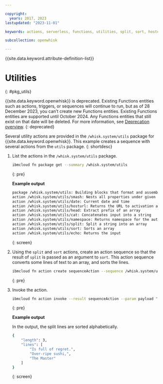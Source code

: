 ```yaml
---

copyright:
  years: 2017, 2023
lastupdated: "2023-11-01"

keywords: actions, serverless, functions, utilities, split, sort, hosturl, date, head, echo, cat, smash

subcollection: openwhisk

---
```


{{site.data.keyword.attribute-definition-list}}


# Utilities
{: #pkg_utils}

{{site.data.keyword.openwhisk}} is deprecated. Existing Functions entities such as actions, triggers, or sequences will continue to run, but as of 28 December 2023, you can’t create new Functions entities. Existing Functions entities are supported until October 2024. Any Functions entities that still exist on that date will be deleted. For more information, see [Deprecation overview](/docs/openwhisk?topic=openwhisk-dep-overview).
{: deprecated}

Several utility actions are provided in the `/whisk.system/utils` package for {{site.data.keyword.openwhisk}}. This example creates a sequence with several actions from the `utils` package.
{: shortdesc}

1. List the actions in the `/whisk.system/utils` package.

    ```sh
    ibmcloud fn package get --summary /whisk.system/utils
    ```
    {: pre}

    **Example output**

    ```sh
    package /whisk.system/utils: Building blocks that format and assemble data
    action /whisk.system/utils/smash: Nests all properties under given property
    action /whisk.system/utils/date: Current date and time
    action /whisk.system/utils/hosturl: Returns the URL to activation an action or trigger
    action /whisk.system/utils/head: Extract prefix of an array
    action /whisk.system/utils/cat: Concatenates input into a string
    action /whisk.system/utils/namespace: Returns namespace for the authorization key used to invoke this action
    action /whisk.system/utils/split: Split a string into an array
    action /whisk.system/utils/sort: Sorts an array
    action /whisk.system/utils/echo: Returns the input
    ```
    {: screen}

2. Using the `split` and `sort` actions, create an action sequence so that the result of `split` is passed as an argument to `sort`. This action sequence converts some lines of text to an array, and sorts the lines.

    ```sh
    ibmcloud fn action create sequenceAction --sequence /whisk.system/utils/split,/whisk.system/utils/sort
    ```
    {: pre}

3. Invoke the action.

    ```sh
    ibmcloud fn action invoke --result sequenceAction --param payload "Over-ripe sushi,\nThe Master\nIs full of regret."
    ```
    {: pre}

    **Example output**

    In the output, the split lines are sorted alphabetically.

    ```sh
    {
        "length": 3,
        "lines": [
            "Is full of regret.",
            "Over-ripe sushi,",
            "The Master"
        ]
    }
    ```
    {: screen}


